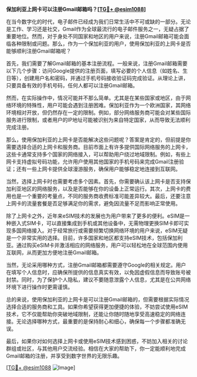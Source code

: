 **保加利亚上网卡可以注册Gmail邮箱吗？[[TG💪+ @esim1088](https://t.me/s/esim1088)]**

在当今数字化的时代，电子邮件已经成为我们日常生活中不可或缺的一部分。无论是工作、学习还是社交，Gmail作为全球最流行的电子邮件服务之一，无疑占据了重要地位。然而，对于身处不同国家和地区的用户来说，注册Gmail邮箱可能会面临各种限制或问题。那么，作为一个保加利亚的用户，使用保加利亚的上网卡是否能够顺利注册Gmail邮箱呢？

首先，我们需要了解Gmail邮箱的基本注册流程。一般来说，注册Gmail邮箱需要以下几个步骤：访问Google提供的注册页面，填写必要的个人信息（如姓名、生日等），创建用户名和密码，并通过手机号码接收验证码完成验证。从理论上讲，只要具备有效的手机号码，任何人都可以注册Gmail邮箱。

然而，在实际操作中，情况可能并不那么简单。尤其是在某些国家或地区，由于网络环境的特殊性，用户可能会遇到注册困难。保加利亚作为一个欧洲国家，其网络环境相对开放，但仍然存在一定的限制。例如，部分网络服务商可能会对某些国际服务进行限制，或者用户的IP地址可能被识别为来自特定国家，从而导致无法顺利完成注册。

那么，使用保加利亚的上网卡是否能解决这些问题呢？答案是肯定的，但前提是你需要选择合适的上网卡和服务商。目前市面上有许多提供国际网络服务的上网卡，这些卡通常支持多个国家的网络接入，可以帮助用户绕过地域限制。例如，有些上网卡支持虚拟号码功能，允许用户使用其他国家的手机号码来完成Gmail注册验证；还有一些上网卡提供全球漫游服务，确保用户能够稳定地连接到互联网。

当然，选择上网卡时也需要考虑多个因素。首先，你需要确认该上网卡是否支持保加利亚地区的网络服务，以及是否能够在你的设备上正常运行。其次，上网卡的费用也是一个重要的考量点，不同的服务商收费标准可能差异较大。最后，还要注意上网卡的流量套餐是否足够满足你的需求，避免因流量不足而影响正常使用。

除了上网卡之外，近年来eSIM技术的发展也为用户带来了更多的便利。eSIM是一种嵌入式SIM卡，可以直接集成到手机或其他设备中，无需物理更换SIM卡即可实现多国网络接入。对于经常旅行或需要频繁切换网络环境的用户来说，eSIM无疑是一个非常实用的选择。目前，许多国家和地区都支持eSIM技术，包括保加利亚。通过购买eSIM卡并激活相应的网络服务，用户可以轻松地在全球范围内使用互联网，从而更加方便地注册Gmail邮箱。

当然，无论采用哪种方式，注册Gmail邮箱都需要遵守Google的相关规定。用户在填写个人信息时，应确保所提供的信息真实有效，以免因虚假信息而导致账号被封禁。同时，为了保护个人隐私，建议不要随意泄露个人信息，尤其是在公共网络环境下进行操作时更需谨慎。

总的来说，使用保加利亚的上网卡是可以注册Gmail邮箱的，但需要根据实际情况选择合适的服务商和工具。如果你希望获得更加便捷的体验，不妨尝试使用eSIM技术，它不仅能帮助你突破地域限制，还能让你随时随地享受高速稳定的网络连接。无论选择哪种方式，最重要的是保持耐心和细心，确保每一个步骤都准确无误。

最后，如果你对如何选择上网卡或使用eSIM技术感到困惑，不妨加入相关的讨论群组或社区，与其他用户交流经验。相信在大家的帮助下，你一定能顺利地完成Gmail邮箱的注册，并享受到数字世界的无限乐趣。

[[TG💪+ @esim1088](https://t.me/s/esim1088) ![Image](https://i.postimg.cc/4NQfJmqS/Snipaste-2025-05-13-00-14-12.png)]